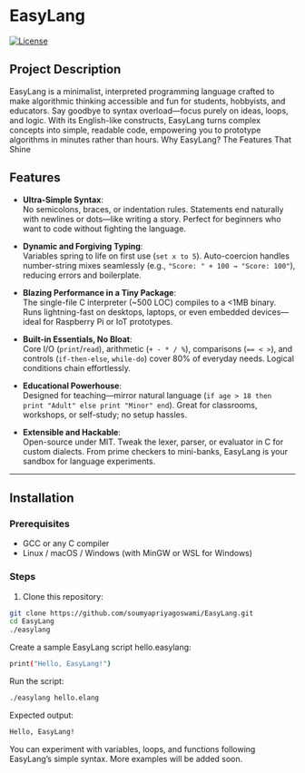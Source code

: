 # EasyLang

[![License](https://img.shields.io/badge/License-BSD%202--Clause-blue.svg)](LICENSE)

## Project Description

EasyLang is a minimalist, interpreted programming language crafted to make algorithmic thinking accessible and fun for students, hobbyists, and educators. Say goodbye to syntax overload—focus purely on ideas, loops, and logic. With its English-like constructs, EasyLang turns complex concepts into simple, readable code, empowering you to prototype algorithms in minutes rather than hours.
Why EasyLang? The Features That Shine

## Features

- **Ultra-Simple Syntax**:  
  No semicolons, braces, or indentation rules. Statements end naturally with newlines or dots—like writing a story. Perfect for beginners who want to code without fighting the language.

- **Dynamic and Forgiving Typing**:  
  Variables spring to life on first use (`set x to 5`). Auto-coercion handles number-string mixes seamlessly (e.g., `"Score: " + 100 → "Score: 100"`), reducing errors and boilerplate.

- **Blazing Performance in a Tiny Package**:  
  The single-file C interpreter (~500 LOC) compiles to a <1MB binary. Runs lightning-fast on desktops, laptops, or even embedded devices—ideal for Raspberry Pi or IoT prototypes.

- **Built-in Essentials, No Bloat**:  
  Core I/O (`print`/`read`), arithmetic (`+ - * / %`), comparisons (`== < >`), and controls (`if-then-else`, `while-do`) cover 80% of everyday needs. Logical conditions chain effortlessly.

- **Educational Powerhouse**:  
  Designed for teaching—mirror natural language (`if age > 18 then print "Adult" else print "Minor" end`). Great for classrooms, workshops, or self-study; no setup hassles.

- **Extensible and Hackable**:  
  Open-source under MIT. Tweak the lexer, parser, or evaluator in C for custom dialects. From prime checkers to mini-banks, EasyLang is your sandbox for language experiments.


---

## Installation

### Prerequisites
- GCC or any C compiler
- Linux / macOS / Windows (with MinGW or WSL for Windows)

### Steps
1. Clone this repository:
```bash
git clone https://github.com/soumyapriyagoswami/EasyLang.git
cd EasyLang
./easylang
```
Create a sample EasyLang script hello.easylang:

```bash
print("Hello, EasyLang!")
```

Run the script:
```bash
./easylang hello.elang
```

Expected output:
```bash
Hello, EasyLang!
```

You can experiment with variables, loops, and functions following EasyLang’s simple syntax. More examples will be added soon.


